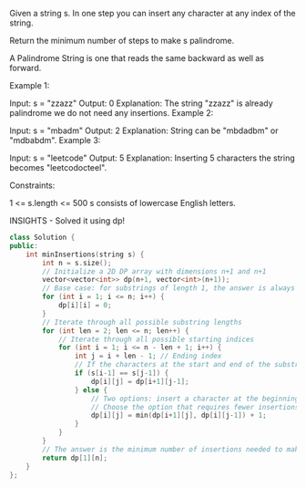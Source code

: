 Given a string s. In one step you can insert any character at any index of the string.

Return the minimum number of steps to make s palindrome.

A Palindrome String is one that reads the same backward as well as forward.

 

Example 1:

Input: s = "zzazz"
Output: 0
Explanation: The string "zzazz" is already palindrome we do not need any insertions.
Example 2:

Input: s = "mbadm"
Output: 2
Explanation: String can be "mbdadbm" or "mdbabdm".
Example 3:

Input: s = "leetcode"
Output: 5
Explanation: Inserting 5 characters the string becomes "leetcodocteel".
 

Constraints:

1 <= s.length <= 500
s consists of lowercase English letters.


INSIGHTS - Solved it using dp!

```cpp
class Solution {
public:
    int minInsertions(string s) {
        int n = s.size();
        // Initialize a 2D DP array with dimensions n+1 and n+1
        vector<vector<int>> dp(n+1, vector<int>(n+1));
        // Base case: for substrings of length 1, the answer is always 0
        for (int i = 1; i <= n; i++) {
            dp[i][i] = 0;
        }
        // Iterate through all possible substring lengths
        for (int len = 2; len <= n; len++) {
            // Iterate through all possible starting indices
            for (int i = 1; i <= n - len + 1; i++) {
                int j = i + len - 1; // Ending index
                // If the characters at the start and end of the substring match, no insertion is needed
                if (s[i-1] == s[j-1]) {
                    dp[i][j] = dp[i+1][j-1];
                } else {
                    // Two options: insert a character at the beginning or end of the substring
                    // Choose the option that requires fewer insertions
                    dp[i][j] = min(dp[i+1][j], dp[i][j-1]) + 1;
                }
            }
        }
        // The answer is the minimum number of insertions needed to make the entire string palindrome
        return dp[1][n];
    }
};
```
